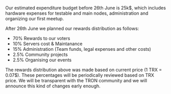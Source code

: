 Our estimated expenditure budget before 26th June is 25k$, which includes hardware expenses for testable and main nodes, administration and organizing our first meetup.

After 26th June we planned our rewards distribution as follows:
- 70% Rewards to our voters
- 10% Servers cost & Maintanance
- 15% Administration (Team funds, legal expenses and other costs)
- 2.5% Community projects
- 2.5% Organising our events

The rewards distribution above was made based on current price (1 TRX = 0.07$). These percentages will be periodically reviewed based on TRX price. We will be transparent with the TRON community and we will announce this kind of changes early enough.
